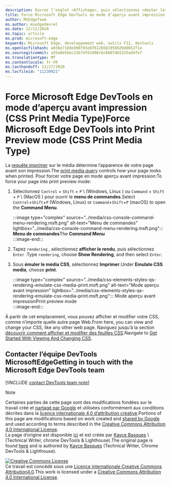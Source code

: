 ```yaml
---
description: Ouvrez l’onglet «Affichage», puis sélectionnez «émuler les médias CSS» > «imprimer».
title: Force Microsoft Edge DevTools en mode d’aperçu avant impression (CSS Print Media Type)
author: MSEdgeTeam
ms.author: msedgedevrel
ms.date: 12/11/2020
ms.topic: article
ms.prod: microsoft-edge
keywords: Microsoft Edge, développement web, outils F12, devtools
ms.openlocfilehash: a036e710de998f03e876126581956929d8652f1e
ms.sourcegitcommit: a35a6b5bbc21b7df61d08cbc6b074b5325ad4fef
ms.translationtype: MT
ms.contentlocale: fr-FR
ms.lasthandoff: 12/17/2020
ms.locfileid: "11230921"
---
```

<!-- Copyright Kayce Basques 

   Licensed under the Apache License, Version 2.0 (the "License");
   you may not use this file except in compliance with the License.
   You may obtain a copy of the License at

       https://www.apache.org/licenses/LICENSE-2.0

   Unless required by applicable law or agreed to in writing, software
   distributed under the License is distributed on an "AS IS" BASIS,
   WITHOUT WARRANTIES OR CONDITIONS OF ANY KIND, either express or implied.
   See the License for the specific language governing permissions and
   limitations under the License.  -->

# <span data-ttu-id="9f0b6-104">Force Microsoft Edge DevTools en mode d’aperçu avant impression (CSS Print Media Type)</span><span class="sxs-lookup"><span data-stu-id="9f0b6-104">Force Microsoft Edge DevTools into Print Preview mode (CSS Print Media Type)</span></span>  

<span data-ttu-id="9f0b6-105">La [requête imprimer][MDNUsingMediaQueries] sur le média détermine l’apparence de votre page avant son impression.</span><span class="sxs-lookup"><span data-stu-id="9f0b6-105">The [print media query][MDNUsingMediaQueries] controls how your page looks when printed.</span></span>  <span data-ttu-id="9f0b6-106">Pour forcer votre page en mode aperçu avant impression:</span><span class="sxs-lookup"><span data-stu-id="9f0b6-106">To force your page into print preview mode:</span></span>  

1.  <span data-ttu-id="9f0b6-107">Sélectionnez `Control` + `Shift` + `P` \ (Windows, Linux \) ou `Command` + `Shift` + `P` \ (MacOS \) pour ouvrir le **menu de commandes**.</span><span class="sxs-lookup"><span data-stu-id="9f0b6-107">Select `Control`+`Shift`+`P` \(Windows, Linux\) or `Command`+`Shift`+`P` \(macOS\) to open the **Command Menu**.</span></span>  
    
    :::image type="complex" source="../media/css-console-command-menu-rendering.msft.png" alt-text="Menu de commandes" lightbox="../media/css-console-command-menu-rendering.msft.png":::
       <span data-ttu-id="9f0b6-109">**Menu de commandes**</span><span class="sxs-lookup"><span data-stu-id="9f0b6-109">The **Command Menu**</span></span>  
    :::image-end:::  
    
1.  <span data-ttu-id="9f0b6-110">Tapez `rendering` , sélectionnez **afficher le rendu**, puis sélectionnez `Enter` .</span><span class="sxs-lookup"><span data-stu-id="9f0b6-110">Type `rendering`, choose **Show Rendering**, and then select `Enter`.</span></span>  
1.  <span data-ttu-id="9f0b6-111">Sous **émuler le média CSS**, sélectionnez **Imprimer**.</span><span class="sxs-lookup"><span data-stu-id="9f0b6-111">Under **Emulate CSS media**, choose **print**.</span></span>  
    
    :::image type="complex" source="../media/css-elements-styles-qs-rendering-emulate-css-media-print.msft.png" alt-text="Mode aperçu avant impression" lightbox="../media/css-elements-styles-qs-rendering-emulate-css-media-print.msft.png":::
       <span data-ttu-id="9f0b6-113">Mode aperçu avant impression</span><span class="sxs-lookup"><span data-stu-id="9f0b6-113">Print preview mode</span></span>  
    :::image-end:::  
    
<span data-ttu-id="9f0b6-114">À partir de cet emplacement, vous pouvez afficher et modifier votre CSS, comme n’importe quelle autre page Web.</span><span class="sxs-lookup"><span data-stu-id="9f0b6-114">From here, you can view and change your CSS, like any other web page.</span></span>  <span data-ttu-id="9f0b6-115">Naviguez jusqu’à la section [découvrir comment afficher et modifier des feuilles CSS][DevToolsCSSGetStarted].</span><span class="sxs-lookup"><span data-stu-id="9f0b6-115">Navigate to [Get Started With Viewing And Changing CSS][DevToolsCSSGetStarted].</span></span>  

## <span data-ttu-id="9f0b6-116">Contacter l’équipe DevTools MicrosoftEdge</span><span class="sxs-lookup"><span data-stu-id="9f0b6-116">Getting in touch with the Microsoft Edge DevTools team</span></span>  

[!INCLUDE [contact DevTools team note](../includes/contact-devtools-team-note.md)]  

<!-- links -->  

[MicrosoftEdgeDevTools]: ../../devtools-guide-chromium/index.md "Outils de développement Microsoft Edge (chrome) | Documents Microsoft"  
[DevToolsCSSGetStarted]: ./index.md "Découvrir comment afficher et modifier des feuilles CSS | Documents Microsoft"  

[MDNUsingMediaQueries]: https://developer.mozilla.org/docs/Web/CSS/Media_Queries/Using_media_queries "Utilisation de requêtes multimédias | MDN"  

> [!NOTE]
> <span data-ttu-id="9f0b6-120">Certaines parties de cette page sont des modifications fondées sur le travail créé et [partagé par Google][GoogleSitePolicies] et utilisées conformément aux conditions décrites dans la [licence internationale 4,0 d’attribution créative][CCA4IL].</span><span class="sxs-lookup"><span data-stu-id="9f0b6-120">Portions of this page are modifications based on work created and [shared by Google][GoogleSitePolicies] and used according to terms described in the [Creative Commons Attribution 4.0 International License][CCA4IL].</span></span>  
> <span data-ttu-id="9f0b6-121">La page d’origine est disponible [ici](https://developers.google.com/web/tools/chrome-devtools/css/print-preview) et est créée par [Kayce Basques][KayceBasques] \ (Technical Writer, chrome DevTools \& Lighthouse\).</span><span class="sxs-lookup"><span data-stu-id="9f0b6-121">The original page is found [here](https://developers.google.com/web/tools/chrome-devtools/css/print-preview) and is authored by [Kayce Basques][KayceBasques] \(Technical Writer, Chrome DevTools \& Lighthouse\).</span></span>  

[![Creative Commons License][CCby4Image]][CCA4IL]  
<span data-ttu-id="9f0b6-123">Ce travail est concédé sous une [Licence internationale Creative Commons Attribution4.0][CCA4IL].</span><span class="sxs-lookup"><span data-stu-id="9f0b6-123">This work is licensed under a [Creative Commons Attribution 4.0 International License][CCA4IL].</span></span>  

[CCA4IL]: https://creativecommons.org/licenses/by/4.0  
[CCby4Image]: https://i.creativecommons.org/l/by/4.0/88x31.png  
[GoogleSitePolicies]: https://developers.google.com/terms/site-policies  
[KayceBasques]: https://developers.google.com/web/resources/contributors/kaycebasques  
